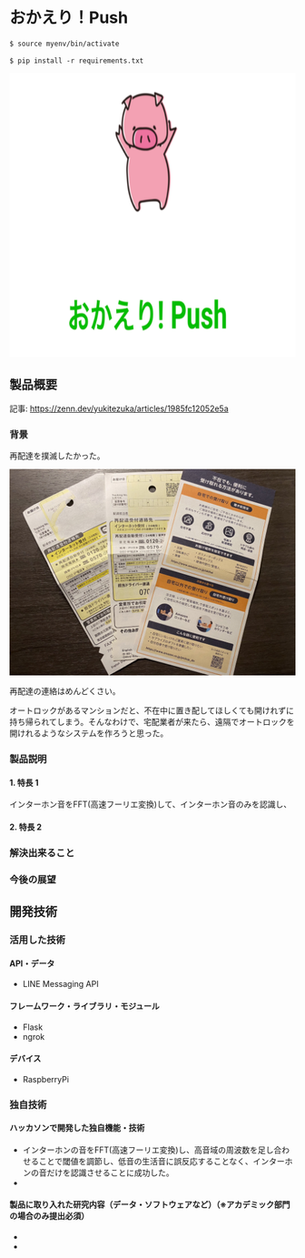 # おかえり！Push
```
$ source myenv/bin/activate
```
```
$ pip install -r requirements.txt
```

<img src="images/main.png" alt="altテキスト" width="800" height="500">

## 製品概要

記事:
https://zenn.dev/yukitezuka/articles/1985fc12052e5a
### 背景
再配達を撲滅したかった。

![altテキスト](images/IMG_0091.jpg)

再配達の連絡はめんどくさい。

オートロックがあるマンションだと、不在中に置き配してほしくても開けれずに持ち帰られてしまう。そんなわけで、宅配業者が来たら、遠隔でオートロックを開けれるようなシステムを作ろうと思った。


### 製品説明

#### 1. 特長 1
インターホン音をFFT(高速フーリエ変換)して、インターホン音のみを認識し、

#### 2. 特長 2

### 解決出来ること

### 今後の展望
## 開発技術

### 活用した技術

#### API・データ

- LINE Messaging API

#### フレームワーク・ライブラリ・モジュール

- Flask
- ngrok

#### デバイス

- RaspberryPi

### 独自技術

#### ハッカソンで開発した独自機能・技術

- インターホンの音をFFT(高速フーリエ変換)し、高音域の周波数を足し合わせることで閾値を調節し、低音の生活音に誤反応することなく、インターホンの音だけを認識させることに成功した。
- 

#### 製品に取り入れた研究内容（データ・ソフトウェアなど）（※アカデミック部門の場合のみ提出必須）

-
-

### 


